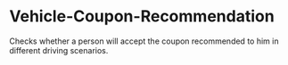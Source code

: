 # Vehicle-Coupon-Recommendation
Checks whether a person will accept the coupon recommended to him in different driving scenarios.
